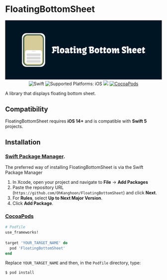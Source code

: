 # FloatingBottomSheet

<p align="center">
  <img src="assets/logo.png" alt="Logo" />
  <br />
  <img alt="Swift" src="https://img.shields.io/badge/Swift-5.0-orange.svg">
  <img src="https://img.shields.io/badge/platforms-iOS-333333.svg" alt="Supported Platforms: iOS" />
  <a href="https://github.com/apple/swift-package-manager" alt="FloatingBottomSheet on Swift Package Manager" title="FloatingBottomSheet on Swift Package Manager"><img src="https://img.shields.io/badge/Swift%20Package%20Manager-compatible-brightgreen.svg" /></a>
  <a href="https://cocoapods.org/pods/FloatingBottomSheet" target="_blank">
    <img alt="CocoaPods" src="http://img.shields.io/cocoapods/v/FloatingBottomSheet">
  </a>
</p>


A library that displays floating bottom sheet.

## Compatibility

FloatingBottomSheet requires **iOS 14+** and is compatible with **Swift 5** projects.

## Installation

### [Swift Package Manager](https://swift.org/package-manager).

The preferred way of installing FloatingBottomSheet is via the Swift Package Manager

1. In Xcode, open your project and navigate to **File** → **Add Packages**
2. Paste the repository URL (`https://github.com/OhKanghoon/FloatingBottomSheet`) and click **Next**.
3. For **Rules**, select **Up to Next Major Version**.
4. Click **Add Package**.


### [CocoaPods](https://guides.cocoapods.org/using/using-cocoapods.html)

```ruby
# Podfile
use_frameworks!

target 'YOUR_TARGET_NAME' do
  pod 'FloatingBottomSheet'
end
```

Replace `YOUR_TARGET_NAME` and then, in the `Podfile` directory, type:

```bash
$ pod install
```
